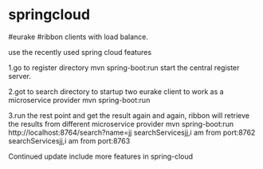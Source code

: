 # springcloud 

#eurake 
#ribbon clients with load balance.

use the recently used spring cloud features

1.go to register directory
mvn spring-boot:run start the central register server.

2.got to search directory to startup two eurake client to work as a microservice provider
mvn spring-boot:run

3.run the rest point and get the result again and again, ribbon will retrieve the results from different microservice provider
mvn spring-boot:run
http://localhost:8764/search?name=jj
searchServicesjj,i am from port:8762
searchServicesjj,i am from port:8763


Continued update include more features in spring-cloud
